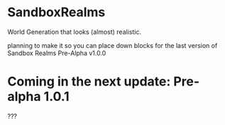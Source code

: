 # SandboxRealms
World Generation that looks (almost) realistic.

planning to make it so you can place down blocks for the last version of Sandbox Realms Pre-Alpha v1.0.0
# Coming in the next update: Pre-alpha 1.0.1
???
